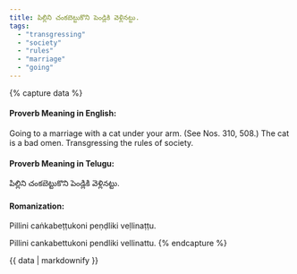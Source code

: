 ```yaml
---
title: పిల్లిని చంకబెట్టుకొని పెండ్లికి వెళ్లినట్టు.
tags:
  - "transgressing"
  - "society"
  - "rules"
  - "marriage"
  - "going"
---
```


{% capture data %}
#### Proverb Meaning in English:
Going to a marriage with a cat under your arm.
(See Nos. 310, 508.)
The cat is a bad omen.
Transgressing the rules of society.

#### Proverb Meaning in Telugu:
పిల్లిని చంకబెట్టుకొని పెండ్లికి వెళ్లినట్టు.

#### Romanization:
Pillini caṅkabeṭṭukoni peṇḍliki veḷlinaṭṭu.

Pillini cankabettukoni pendliki vellinattu.
{% endcapture %}

{{ data | markdownify }}

